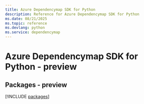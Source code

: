 ```yaml
---
title: Azure Dependencymap SDK for Python
description: Reference for Azure Dependencymap SDK for Python
ms.date: 08/21/2025
ms.topic: reference
ms.devlang: python
ms.service: dependencymap
---
```

# Azure Dependencymap SDK for Python - preview
## Packages - preview
[!INCLUDE [packages](dependencymap-index.md)]